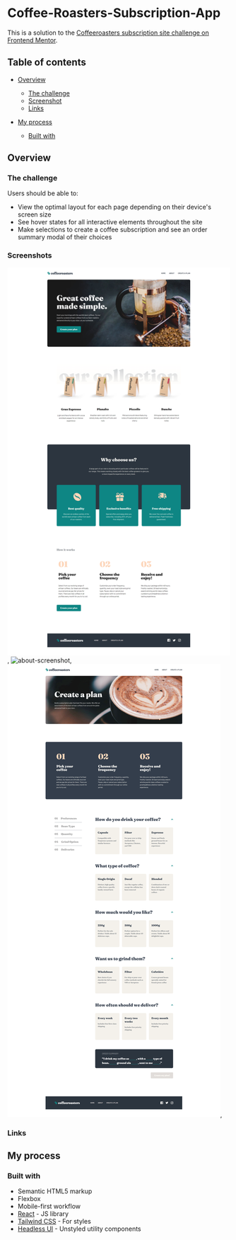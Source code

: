 # Coffee-Roasters-Subscription-App

This is a solution to the [Coffeeroasters subscription site challenge on Frontend Mentor](https://www.frontendmentor.io/challenges/coffeeroasters-subscription-site-5Fc26HVY6).

## Table of contents

- [Overview](#overview)

  - [The challenge](#the-challenge)
  - [Screenshot](#screenshot)
  - [Links](#links)

- [My process](#my-process)
  - [Built with](#built-with)

## Overview

### The challenge

Users should be able to:

- View the optimal layout for each page depending on their device's screen size
- See hover states for all interactive elements throughout the site
- Make selections to create a coffee subscription and see an order summary modal of their choices

### Screenshots

![home-screenshot](home-screenshot.png),
![about-screenshot](about-screenshot.png),
![plan-screenshot](plan-screenshot.png),

### Links

## My process

### Built with

- Semantic HTML5 markup
- Flexbox
- Mobile-first workflow
- [React](https://react.dev/) - JS library
- [Tailwind CSS](https://tailwindcss.com/) - For styles
- [Headless UI](https://tailwindcss.com/) - Unstyled utility components
